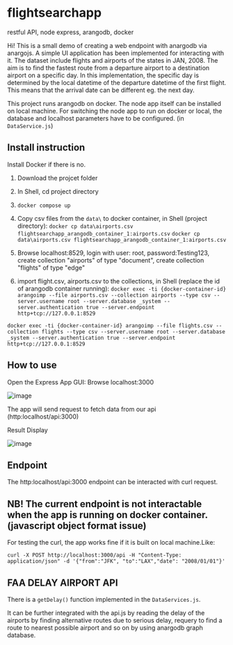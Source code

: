 # flightsearchapp
restful API, node express, arangodb, docker

Hi! This is a small demo of creating a web endpoint with anargodb via anargojs.
A simple UI application has been implemented for interacting with it.
The dataset include flights and airports of the states in JAN, 2008.
The aim is to find the fastest route from a departure airport to a destination airport on a specific day.
In this implementation, the specific day is determined by the local datetime of the departure datetime of the first flight.
This means that the arrival date can be different eg. the next day.

This project runs arangodb on docker. The node app itself can be installed on local machine.
For switching the node app to run on docker or local, the database and localhost parameters have to be configured. (in ```DataService.js```)

## Install instruction

Install Docker if there is no.

1. Download the projcet folder
2. In Shell, cd project directory
3. ```docker compose up```

2. Copy csv files from the ```data\``` to docker container, in Shell (project directory):
```docker cp data\airports.csv flightsearchapp_arangodb_container_1:airports.csv```
```docker cp data\airports.csv flightsearchapp_arangodb_container_1:airports.csv```

3. Browse localhost:8529, login with user: root, password:Testing123, create collection "airports" of type "document", create collection "flights" of type "edge"

4. import flight.csv, airports.csv to the collections, in Shell (replace the id of arangodb container running):
```docker exec -ti {docker-container-id} arangoimp --file airports.csv --collection airports --type csv --server.username root --server.database _system --server.authentication true --server.endpoint http+tcp://127.0.0.1:8529```

```docker exec -ti {docker-container-id} arangoimp --file flights.csv --collection flights --type csv --server.username root --server.database _system --server.authentication true --server.endpoint http+tcp://127.0.0.1:8529```

## How to use

Open the Express App GUI: Browse localhost:3000

![image](https://user-images.githubusercontent.com/9390194/124403503-7923ce80-dd3f-11eb-9795-d5c921412aaf.png)

The app will send request to fetch data from our api (http:localhost/api:3000)

Result Display

![image](https://user-images.githubusercontent.com/9390194/124403572-cacc5900-dd3f-11eb-90c2-5efe373b55a7.png)


## Endpoint

The http:localhost/api:3000 endpoint can be interacted with curl request.

## NB! The current endpoint is not interactable when the app is running on docker container.(javascript object format issue)

For testing the curl, the app works fine if it is built on local machine.Like:
```
curl -X POST http://localhost:3000/api -H "Content-Type: application/json" -d '{"from":"JFK", "to":"LAX","date": "2008/01/01"}'
```

## FAA DELAY AIRPORT API

There is a ```getDelay()``` function implemented in the ```DataServices.js```.

It can be further integrated with the api.js by reading the delay of the airports by finding alternative routes due to serious delay, requery to find a route to nearest possible airport and so on by using anargodb graph database.

